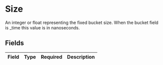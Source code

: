 # Size

An integer or float representing the fixed bucket size.
When the bucket field is _time this value is in nanoseconds.


## Fields

| Field       | Type        | Required    | Description |
| ----------- | ----------- | ----------- | ----------- |
